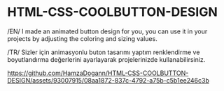 # HTML-CSS-COOLBUTTON-DESIGN

/EN/ I made an animated button design for you, you can use it in your projects by adjusting the coloring and sizing values.  


/TR/ Sizler için animasyonlu buton tasarımı yaptım renklendirme ve boyutlandırma değerlerini ayarlayarak projelerinizde kullanabilirsiniz.





https://github.com/HamzaDogann/HTML-CSS-COOLBUTTON-DESIGN/assets/93007915/08aa1872-837c-4792-a75b-c5b1ee246c3b

